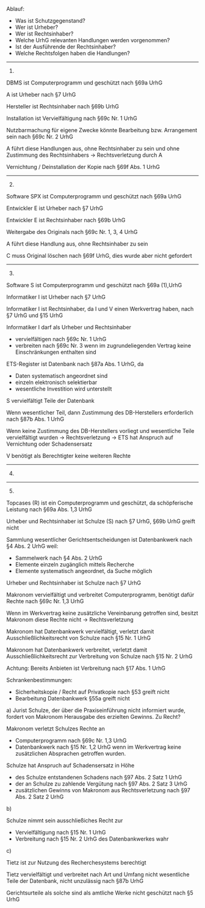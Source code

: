 Ablauf:
- Was ist Schutzgegenstand?
- Wer ist Urheber?
- Wer ist Rechtsinhaber?
- Welche UrhG relevanten Handlungen werden vorgenommen?
- Ist der Ausführende der Rechtsinhaber?
- Welche Rechtsfolgen haben die Handlungen?

***

1.

DBMS ist Computerprogramm und geschützt nach §69a UrhG

A ist Urheber nach §7 UrhG

Hersteller ist Rechtsinhaber nach §69b UrhG

Installation ist Vervielfältigung nach §69c Nr. 1 UrhG

Nutzbarmachung für eigene Zwecke könnte Bearbeitung bzw. Arrangement sein nach §69c Nr. 2 UrhG

A führt diese Handlungen aus, ohne Rechtsinhaber zu sein und ohne Zustimmung des Rechtsinhabers
-> Rechtsverletzung durch A

Vernichtung / Deinstallation der Kopie nach §69f Abs. 1 UrhG

***

2.

Software SPX ist Computerprogramm und geschützt nach §69a UrhG

Entwickler E ist Urheber nach §7 UrhG

Entwickler E ist Rechtsinhaber nach §69b UrhG

Weitergabe des Originals nach §69c Nr. 1, 3, 4 UrhG

A führt diese Handlung aus, ohne Rechtsinhaber zu sein

C muss Original löschen nach §69f UrhG, dies wurde aber nicht gefordert


***

3.

Software S ist Computerprogramm und geschützt nach §69a (1),UrhG

Informatiker I ist Urheber nach §7 UrhG

Informatiker I ist Rechtsinhaber, da I und V einen Werkvertrag haben, nach §7 UrhG und §15 UrhG

Informatiker I darf als Urheber und Rechtsinhaber
- vervielfältigen nach §69c Nr. 1 UrhG
- verbreiten nach §69c Nr. 3
wenn im zugrundeliegenden Vertrag keine Einschränkungen enthalten sind

ETS-Register ist Datenbank nach §87a Abs. 1 UrhG, da
- Daten systematisch angeordnet sind
- einzeln elektronisch selektierbar
- wesentliche Investition wird unterstellt

S vervielfältigt Teile der Datenbank

Wenn wesentlicher Teil, dann Zustimmung des DB-Herstellers erforderlich nach §87b Abs. 1 UrhG

Wenn keine Zustimmung des DB-Herstellers vorliegt und wesentliche Teile vervielfältigt wurden
-> Rechtsverletzung -> ETS hat Anspruch auf Vernichtung oder Schadensersatz

V benötigt als Berechtigter keine weiteren Rechte

***

4.

***

5.

Topcases \(R\) ist ein Computerprogramm und geschützt, da schöpferische Leistung nach §69a Abs. 1,3 UrhG

Urheber und Rechtsinhaber ist Schulze (S) nach §7 UrhG, §69b UrhG greift nicht

Sammlung wesentlicher Gerichtsentscheidungen ist Datenbankwerk nach §4 Abs. 2 UrhG weil:
- Sammelwerk nach §4 Abs. 2 UrhG
- Elemente einzeln zugänglich mittels Recherche
- Elemente systematisch angeordnet, da Suche möglich

Urheber und Rechtsinhaber ist Schulze nach §7 UrhG

Makronom vervielfältigt und verbreitet Computerprogramm, benötigt dafür Rechte nach §69c Nr. 1,3 UrhG

Wenn im Werkvertrag keine zusätzliche Vereinbarung getroffen sind, besitzt Makronom diese Rechte nicht -> Rechtsverletzung

Makronom hat Datenbankwerk vervielfältigt, verletzt damit Ausschließlichkeitsrecht von Schulze nach §15 Nr. 1 UrhG

Makronom hat Datenbankwerk verbreitet, verletzt damit Ausschließlichkeitsrecht zur Verbreitung von Schulze nach §15 Nr. 2 UrhG

Achtung: Bereits Anbieten ist Verbreitung nach §17 Abs. 1 UrhG

Schrankenbestimmungen:
- Sicherheitskopie / Recht auf Privatkopie nach §53 greift nicht
- Bearbeitung Datenbankwerk §55a greift nicht

a) Jurist Schulze, der über die Praxiseinführung nicht informiert wurde,
fordert von Makronom Herausgabe des erzielten Gewinns. Zu
Recht?

Makronom verletzt Schulzes Rechte an
- Computerprogramm nach §69c Nr. 1,3 UrhG
- Datenbankwerk nach §15 Nr. 1,2 UrhG
wenn im Werkvertrag keine zusätzlichen Absprachen getroffen wurden.

Schulze hat Anspruch auf Schadensersatz in Höhe
- des Schulze entstandenen Schadens nach §97 Abs. 2 Satz 1 UrhG
- der an Schulze zu zahlende Vergütung nach §97 Abs. 2 Satz 3 UrhG
- zusätzlichen Gewinns von Makronom aus Rechtsverletzung nach §97 Abs. 2 Satz 2 UrhG

b)

Schulze nimmt sein ausschließiches Recht zur
- Vervielfältigung nach §15 Nr. 1 UrhG
- Verbreitung nach §15 Nr. 2 UrhG
des Datenbankwerkes wahr

c)

Tietz ist zur Nutzung des Recherchesystems berechtigt

Tietz vervielfältigt und verbreitet nach Art und Umfang nicht wesentliche Teile der Datenbank, nicht unzulässig nach §87b UrhG

Gerichtsurteile als solche sind als amtliche Werke nicht geschützt nach §5 UrhG
